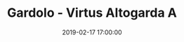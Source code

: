 ---
title: Gardolo - Virtus Altogarda A
date: 2019-02-17 17:00:00
squadra-a: Virtus Altogarda A
punteggio-a: 
squadra-b: Bc Gardolo
punteggio-b: 
partite/squadra: aquilotti-18-19
luogo: Centro Sportivo Trento Nord
categoria: aquilotti
---